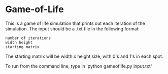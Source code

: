 # Game-of-Life
This is a game of life simulation that prints out each iteration of the simulation.
The input should be a .txt file in the following format:

```
number of iterations
width height
starting matrix
```

The starting matrix will be width x height size, with 0's and 1's in each spot.

To run from the command line, type in 'python gameoflife.py input.txt'
